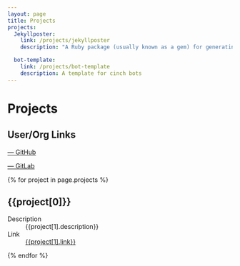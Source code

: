 ```yaml
---
layout: page
title: Projects
projects:
  Jekyllposter:
    link: /projects/jekyllposter
    description: "A Ruby package (usually known as a gem) for generating jekyll posts and pages, as well as drafts."

  bot-template:
    link: /projects/bot-template
    description: A template for cinch bots
---
```

# Projects

## User/Org Links

<a href="https://github.com/IotaSpencer"><span><i class="fab fa-github-square fa-2x"></i> &mdash; GitHub</span>
</a>

<a href="https://gitlab.com/IotaSpencer">
<span color="orange">
<i class="fab fa-gitlab fa-2x"></i>
</span> &mdash; GitLab
</a>

{% for project in page.projects %}

## {{project[0]}}



<dl>
  <dt>Description</dt>
  <dd>{{project[1].description}}</dd>
  <dt>Link</dt>
  <dd><a href="{{project[1].link}}">{{project[1].link}}</a></dd>

</dl>
{% endfor %}